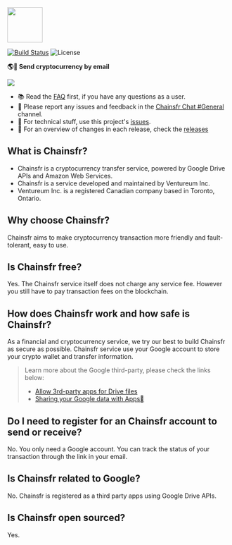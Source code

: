 <img align="center" src="https://i.imgur.com/fcg8nNP.png" height="80px" />

[![Build Status](https://travis-ci.com/ventureum/Chainsfr.svg?branch=master)](https://travis-ci.com/ventureum/Chainsfr)
![License](https://img.shields.io/github/license/ventureum/Chainsfr.svg)

**🌎🚀 Send cryptocurrency by email**

<img src="https://i.imgur.com/yzyOeWC.png" />

- 📚 Read the [FAQ](https://help.chainsfr.com) first, if you have any questions as a user.
- 📝 Please report any issues and feedback in the [Chainsfr Chat #General](https://chat.chainsfr.com/channel/general) channel.
- 🔧 For technical stuff, use this project's [issues](http://github.com/ventureum/Chainsfr/issues).
- 🚢 For an overview of changes in each release, check the [releases](https://github.com/ventureum/Chainsfr/releases)

## What is Chainsfr? 
* Chainsfr is a cryptocurrency transfer service, powered by Google Drive APIs and Amazon Web Services.
* Chainsfr is a service developed and maintained by Ventureum Inc.
* Ventureum Inc. is a registered Canadian company based in Toronto, Ontario.

## Why choose Chainsfr?
Chainsfr aims to make cryptocurrency transaction more friendly and fault-tolerant, easy to use.

## Is Chainsfr free?
Yes. The Chainsfr service itself does not charge any service fee. However you still have to pay transaction fees on the blockchain.

## How does Chainsfr work and how safe is Chainsfr?
As a financial and cryptocurrency service, we try our best to build Chainsfr as secure as possible. Chainsfr service use your Google account to store your crypto wallet and transfer information. 
> Learn more about the Google third-party, please check the links below: 
> * [Allow 3rd-party apps for Drive files](https://support.google.com/a/answer/6105699?hl=en)
> * [Sharing your Google data with Apps](https://www.youtube.com/watch?time_continue=4&v=W1a1lQHVtJo)

## Do I need to register for an Chainsfr account to send or receive?
No. You only need a Google account. You can track the status of your transaction through the link in your email.

## Is Chainsfr related to Google?
No. Chainsfr is registered as a third party apps using Google Drive APIs.

## Is Chainsfr open sourced?
Yes. 

